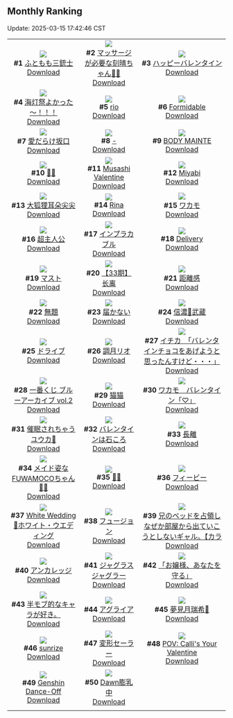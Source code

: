 ## Monthly Ranking
Update: 2025-03-15 17:42:46 CST

|      |      |      |
| :----: | :----: | :----: |
| ![](https://i.pixiv.re/c/240x480/img-master/img/2025/02/15/00/28/33/127253420_p0_master1200.jpg)<br>**#1** [ふともも三銃士](https://www.pixiv.net/artworks/127253420)<br>[Download](https://i.pixiv.re/img-original/img/2025/02/15/00/28/33/127253420_p0.jpg) | ![](https://i.pixiv.re/c/240x480/img-master/img/2025/02/15/20/38/40/127282430_p0_master1200.jpg)<br>**#2** [マッサージが必要な刻晴ちゃん💆‍♀️](https://www.pixiv.net/artworks/127282430)<br>[Download](https://i.pixiv.re/img-original/img/2025/02/15/20/38/40/127282430_p0.png) | ![](https://i.pixiv.re/c/240x480/img-master/img/2025/02/15/00/00/13/127251609_p0_master1200.jpg)<br>**#3** [ハッピーバレンタイン](https://www.pixiv.net/artworks/127251609)<br>[Download](https://i.pixiv.re/img-original/img/2025/02/15/00/00/13/127251609_p0.jpg) |
| ![](https://i.pixiv.re/c/240x480/img-master/img/2025/02/14/00/01/26/127208133_p0_master1200.jpg)<br>**#4** [海灯祭よかった～！！！](https://www.pixiv.net/artworks/127208133)<br>[Download](https://i.pixiv.re/img-original/img/2025/02/14/00/01/26/127208133_p0.jpg) | ![](https://i.pixiv.re/c/240x480/img-master/img/2025/02/15/00/00/21/127251664_p0_master1200.jpg)<br>**#5** [rio](https://www.pixiv.net/artworks/127251664)<br>[Download](https://i.pixiv.re/img-original/img/2025/02/15/00/00/21/127251664_p0.png) | ![](https://i.pixiv.re/c/240x480/img-master/img/2025/02/15/20/30/46/127282154_p0_master1200.jpg)<br>**#6** [Formidable](https://www.pixiv.net/artworks/127282154)<br>[Download](https://i.pixiv.re/img-original/img/2025/02/15/20/30/46/127282154_p0.jpg) |
| ![](https://i.pixiv.re/c/240x480/img-master/img/2025/02/15/03/31/21/127258546_p0_master1200.jpg)<br>**#7** [愛だらけ坂口](https://www.pixiv.net/artworks/127258546)<br>[Download](https://i.pixiv.re/img-original/img/2025/02/15/03/31/21/127258546_p0.jpg) | ![](https://i.pixiv.re/c/240x480/img-master/img/2025/02/15/00/00/15/127251626_p0_master1200.jpg)<br>**#8** [-](https://www.pixiv.net/artworks/127251626)<br>[Download](https://i.pixiv.re/img-original/img/2025/02/15/00/00/15/127251626_p0.jpg) | ![](https://i.pixiv.re/c/240x480/img-master/img/2025/02/14/00/01/05/127208029_p0_master1200.jpg)<br>**#9** [BODY MAINTE](https://www.pixiv.net/artworks/127208029)<br>[Download](https://i.pixiv.re/img-original/img/2025/02/14/00/01/05/127208029_p0.jpg) |
| ![](https://i.pixiv.re/c/240x480/img-master/img/2025/02/15/00/00/44/127251751_p0_master1200.jpg)<br>**#10** [🍫💦](https://www.pixiv.net/artworks/127251751)<br>[Download](https://i.pixiv.re/img-original/img/2025/02/15/00/00/44/127251751_p0.jpg) | ![](https://i.pixiv.re/c/240x480/img-master/img/2025/02/14/17/12/23/127231487_p0_master1200.jpg)<br>**#11** [Musashi Valentine](https://www.pixiv.net/artworks/127231487)<br>[Download](https://i.pixiv.re/img-original/img/2025/02/14/17/12/23/127231487_p0.jpg) | ![](https://i.pixiv.re/c/240x480/img-master/img/2025/02/15/09/01/18/127263450_p0_master1200.jpg)<br>**#12** [Miyabi](https://www.pixiv.net/artworks/127263450)<br>[Download](https://i.pixiv.re/img-original/img/2025/02/15/09/01/18/127263450_p0.png) |
| ![](https://i.pixiv.re/c/240x480/img-master/img/2025/02/16/02/40/59/127262355_p0_master1200.jpg)<br>**#13** [大狐狸耳朵尖尖](https://www.pixiv.net/artworks/127262355)<br>[Download](https://i.pixiv.re/img-original/img/2025/02/16/02/40/59/127262355_p0.jpg) | ![](https://i.pixiv.re/c/240x480/img-master/img/2025/02/15/01/38/26/127255874_p0_master1200.jpg)<br>**#14** [Rina](https://www.pixiv.net/artworks/127255874)<br>[Download](https://i.pixiv.re/img-original/img/2025/02/15/01/38/26/127255874_p0.png) | ![](https://i.pixiv.re/c/240x480/img-master/img/2025/02/15/04/42/29/127259657_p0_master1200.jpg)<br>**#15** [ワカモ](https://www.pixiv.net/artworks/127259657)<br>[Download](https://i.pixiv.re/img-original/img/2025/02/15/04/42/29/127259657_p0.png) |
| ![](https://i.pixiv.re/c/240x480/img-master/img/2025/02/15/12/51/54/127268731_p0_master1200.jpg)<br>**#16** [超主人公](https://www.pixiv.net/artworks/127268731)<br>[Download](https://i.pixiv.re/img-original/img/2025/02/15/12/51/54/127268731_p0.jpg) | ![](https://i.pixiv.re/c/240x480/img-master/img/2025/02/15/19/27/52/127279749_p0_master1200.jpg)<br>**#17** [インプラカブル](https://www.pixiv.net/artworks/127279749)<br>[Download](https://i.pixiv.re/img-original/img/2025/02/15/19/27/52/127279749_p0.jpg) | ![](https://i.pixiv.re/c/240x480/img-master/img/2025/02/14/13/53/26/127226655_p0_master1200.jpg)<br>**#18** [Delivery](https://www.pixiv.net/artworks/127226655)<br>[Download](https://i.pixiv.re/img-original/img/2025/02/14/13/53/26/127226655_p0.jpg) |
| ![](https://i.pixiv.re/c/240x480/img-master/img/2025/02/15/00/42/18/127254021_p0_master1200.jpg)<br>**#19** [マスト](https://www.pixiv.net/artworks/127254021)<br>[Download](https://i.pixiv.re/img-original/img/2025/02/15/00/42/18/127254021_p0.jpg) | ![](https://i.pixiv.re/c/240x480/img-master/img/2025/02/15/23/26/42/127289174_p0_master1200.jpg)<br>**#20** [【33期】长离](https://www.pixiv.net/artworks/127289174)<br>[Download](https://i.pixiv.re/img-original/img/2025/02/15/23/26/42/127289174_p0.jpg) | ![](https://i.pixiv.re/c/240x480/img-master/img/2025/02/15/21/51/32/127285180_p0_master1200.jpg)<br>**#21** [距離感](https://www.pixiv.net/artworks/127285180)<br>[Download](https://i.pixiv.re/img-original/img/2025/02/15/21/51/32/127285180_p0.jpg) |
| ![](https://i.pixiv.re/c/240x480/img-master/img/2025/02/15/00/00/20/127251661_p0_master1200.jpg)<br>**#22** [無題](https://www.pixiv.net/artworks/127251661)<br>[Download](https://i.pixiv.re/img-original/img/2025/02/15/00/00/20/127251661_p0.jpg) | ![](https://i.pixiv.re/c/240x480/img-master/img/2025/02/15/19/27/46/127279745_p0_master1200.jpg)<br>**#23** [届かない](https://www.pixiv.net/artworks/127279745)<br>[Download](https://i.pixiv.re/img-original/img/2025/02/15/19/27/46/127279745_p0.png) | ![](https://i.pixiv.re/c/240x480/img-master/img/2025/02/17/00/00/23/127329389_p0_master1200.jpg)<br>**#24** [信濃🐰武蔵](https://www.pixiv.net/artworks/127329389)<br>[Download](https://i.pixiv.re/img-original/img/2025/02/17/00/00/23/127329389_p0.png) |
| ![](https://i.pixiv.re/c/240x480/img-master/img/2025/02/15/22/00/08/127285534_p0_master1200.jpg)<br>**#25** [ドライブ](https://www.pixiv.net/artworks/127285534)<br>[Download](https://i.pixiv.re/img-original/img/2025/02/15/22/00/08/127285534_p0.jpg) | ![](https://i.pixiv.re/c/240x480/img-master/img/2025/02/14/14/41/44/127227706_p0_master1200.jpg)<br>**#26** [調月リオ](https://www.pixiv.net/artworks/127227706)<br>[Download](https://i.pixiv.re/img-original/img/2025/02/14/14/41/44/127227706_p0.png) | ![](https://i.pixiv.re/c/240x480/img-master/img/2025/02/16/08/00/08/127300343_p0_master1200.jpg)<br>**#27** [イチカ　「バレンタインチョコをあげようと思ったんすけど・・・」](https://www.pixiv.net/artworks/127300343)<br>[Download](https://i.pixiv.re/img-original/img/2025/02/16/08/00/08/127300343_p0.jpg) |
| ![](https://i.pixiv.re/c/240x480/img-master/img/2025/02/15/00/01/11/127251867_p0_master1200.jpg)<br>**#28** [一番くじ ブルーアーカイブ vol.2](https://www.pixiv.net/artworks/127251867)<br>[Download](https://i.pixiv.re/img-original/img/2025/02/15/00/01/11/127251867_p0.jpg) | ![](https://i.pixiv.re/c/240x480/img-master/img/2025/02/15/19/32/19/127279919_p0_master1200.jpg)<br>**#29** [猫猫](https://www.pixiv.net/artworks/127279919)<br>[Download](https://i.pixiv.re/img-original/img/2025/02/15/19/32/19/127279919_p0.jpg) | ![](https://i.pixiv.re/c/240x480/img-master/img/2025/02/14/09/00/04/127220446_p0_master1200.jpg)<br>**#30** [ワカモ　バレンタイン「♡」](https://www.pixiv.net/artworks/127220446)<br>[Download](https://i.pixiv.re/img-original/img/2025/02/14/09/00/04/127220446_p0.jpg) |
| ![](https://i.pixiv.re/c/240x480/img-master/img/2025/02/15/00/00/07/127251572_p0_master1200.jpg)<br>**#31** [催眠されちゃうユウカ🌸](https://www.pixiv.net/artworks/127251572)<br>[Download](https://i.pixiv.re/img-original/img/2025/02/15/00/00/07/127251572_p0.jpg) | ![](https://i.pixiv.re/c/240x480/img-master/img/2025/02/15/20/38/56/127282445_p0_master1200.jpg)<br>**#32** [バレンタインは石ころ](https://www.pixiv.net/artworks/127282445)<br>[Download](https://i.pixiv.re/img-original/img/2025/02/15/20/38/56/127282445_p0.jpg) | ![](https://i.pixiv.re/c/240x480/img-master/img/2025/02/14/17/19/15/127231691_p0_master1200.jpg)<br>**#33** [長離](https://www.pixiv.net/artworks/127231691)<br>[Download](https://i.pixiv.re/img-original/img/2025/02/14/17/19/15/127231691_p0.jpg) |
| ![](https://i.pixiv.re/c/240x480/img-master/img/2025/02/15/18/00/03/127276589_p0_master1200.jpg)<br>**#34** [メイド姿なFUWAMOCOちゃん🩵🩷](https://www.pixiv.net/artworks/127276589)<br>[Download](https://i.pixiv.re/img-original/img/2025/02/15/18/00/03/127276589_p0.png) | ![](https://i.pixiv.re/c/240x480/img-master/img/2025/02/15/00/12/44/127252723_p0_master1200.jpg)<br>**#35** [💝🤎](https://www.pixiv.net/artworks/127252723)<br>[Download](https://i.pixiv.re/img-original/img/2025/02/15/00/12/44/127252723_p0.png) | ![](https://i.pixiv.re/c/240x480/img-master/img/2025/02/15/14/48/34/127271607_p0_master1200.jpg)<br>**#36** [フィービー](https://www.pixiv.net/artworks/127271607)<br>[Download](https://i.pixiv.re/img-original/img/2025/02/15/14/48/34/127271607_p0.png) |
| ![](https://i.pixiv.re/c/240x480/img-master/img/2025/02/15/08/35/14/127262947_p0_master1200.jpg)<br>**#37** [White Wedding🤍ホワイト・ウエディング](https://www.pixiv.net/artworks/127262947)<br>[Download](https://i.pixiv.re/img-original/img/2025/02/15/08/35/14/127262947_p0.jpg) | ![](https://i.pixiv.re/c/240x480/img-master/img/2025/02/14/12/00/11/127223911_p0_master1200.jpg)<br>**#38** [フュージョン](https://www.pixiv.net/artworks/127223911)<br>[Download](https://i.pixiv.re/img-original/img/2025/02/14/12/00/11/127223911_p0.png) | ![](https://i.pixiv.re/c/240x480/img-master/img/2025/02/16/17/00/07/127312998_p0_master1200.jpg)<br>**#39** [兄のベッドを占領しなぜか部屋から出ていこうとしないギャル。【カラ](https://www.pixiv.net/artworks/127312998)<br>[Download](https://i.pixiv.re/img-original/img/2025/02/16/17/00/07/127312998_p0.jpg) |
| ![](https://i.pixiv.re/c/240x480/img-master/img/2025/02/16/22/00/05/127324212_p0_master1200.jpg)<br>**#40** [アンカレッジ](https://www.pixiv.net/artworks/127324212)<br>[Download](https://i.pixiv.re/img-original/img/2025/02/16/22/00/05/127324212_p0.jpg) | ![](https://i.pixiv.re/c/240x480/img-master/img/2025/02/15/00/00/32/127251713_p0_master1200.jpg)<br>**#41** [ジャグラスジャグラー](https://www.pixiv.net/artworks/127251713)<br>[Download](https://i.pixiv.re/img-original/img/2025/02/15/00/00/32/127251713_p0.jpg) | ![](https://i.pixiv.re/c/240x480/img-master/img/2025/02/13/00/10/34/127176505_p0_master1200.jpg)<br>**#42** [「お嬢様、あなたを守る」](https://www.pixiv.net/artworks/127176505)<br>[Download](https://i.pixiv.re/img-original/img/2025/02/13/00/10/34/127176505_p0.png) |
| ![](https://i.pixiv.re/c/240x480/img-master/img/2025/02/15/02/00/37/127254844_p0_master1200.jpg)<br>**#43** [半モブ的なキャラが好き。](https://www.pixiv.net/artworks/127254844)<br>[Download](https://i.pixiv.re/img-original/img/2025/02/15/02/00/37/127254844_p0.jpg) | ![](https://i.pixiv.re/c/240x480/img-master/img/2025/02/13/00/00/15/127175815_p0_master1200.jpg)<br>**#44** [アグライア](https://www.pixiv.net/artworks/127175815)<br>[Download](https://i.pixiv.re/img-original/img/2025/02/13/00/00/15/127175815_p0.jpg) | ![](https://i.pixiv.re/c/240x480/img-master/img/2025/02/13/01/03/50/127178235_p0_master1200.jpg)<br>**#45** [夢見月瑞希🎨](https://www.pixiv.net/artworks/127178235)<br>[Download](https://i.pixiv.re/img-original/img/2025/02/13/01/03/50/127178235_p0.jpg) |
| ![](https://i.pixiv.re/c/240x480/img-master/img/2025/02/14/00/00/25/127207819_p0_master1200.jpg)<br>**#46** [sunrize](https://www.pixiv.net/artworks/127207819)<br>[Download](https://i.pixiv.re/img-original/img/2025/02/14/00/00/25/127207819_p0.png) | ![](https://i.pixiv.re/c/240x480/img-master/img/2025/02/15/00/42/59/127254049_p0_master1200.jpg)<br>**#47** [変形セーラー](https://www.pixiv.net/artworks/127254049)<br>[Download](https://i.pixiv.re/img-original/img/2025/02/15/00/42/59/127254049_p0.png) | ![](https://i.pixiv.re/c/240x480/img-master/img/2025/02/15/09/24/22/127263853_p0_master1200.jpg)<br>**#48** [POV: Calli's Your Valentine](https://www.pixiv.net/artworks/127263853)<br>[Download](https://i.pixiv.re/img-original/img/2025/02/15/09/24/22/127263853_p0.png) |
| ![](https://i.pixiv.re/c/240x480/img-master/img/2025/02/17/00/00/12/127329319_p0_master1200.jpg)<br>**#49** [Genshin Dance-Off](https://www.pixiv.net/artworks/127329319)<br>[Download](https://i.pixiv.re/img-original/img/2025/02/17/00/00/12/127329319_p0.jpg) | ![](https://i.pixiv.re/c/240x480/img-master/img/2025/02/13/08/00/04/127184577_p0_master1200.jpg)<br>**#50** [Dawn膨乳中](https://www.pixiv.net/artworks/127184577)<br>[Download](https://i.pixiv.re/img-original/img/2025/02/13/08/00/04/127184577_p0.jpg) |
|      |
